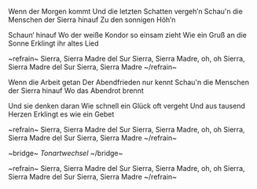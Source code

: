 Wenn der Morgen kommt
Und die letzten Schatten vergeh′n
Schau'n die Menschen der Sierra hinauf
Zu den sonnigen Höh′n

Schaun‘ hinauf
Wo der weiße Kondor so einsam zieht
Wie ein Gruß an die Sonne
Erklingt ihr altes Lied

~refrain~
Sierra, Sierra Madre del Sur
Sierra, Sierra Madre, oh, oh
Sierra, Sierra Madre del Sur
Sierra, Sierra Madre
~/refrain~

Wenn die Arbeit getan
Der Abendfrieden nur kennt
Schau'n die Menschen der Sierra hinauf
Wo das Abendrot brennt

Und sie denken daran
Wie schnell ein Glück oft vergeht
Und aus tausend Herzen
Erklingt es wie ein Gebet

~refrain~
Sierra, Sierra Madre del Sur
Sierra, Sierra Madre, oh, oh
Sierra, Sierra Madre del Sur
Sierra, Sierra Madre
~/refrain~

~bridge~
_Tonartwechsel_
~/bridge~

~refrain~
Sierra, Sierra Madre del Sur
Sierra, Sierra Madre, oh, oh
Sierra, Sierra Madre del Sur
Sierra, Sierra Madre
~/refrain~